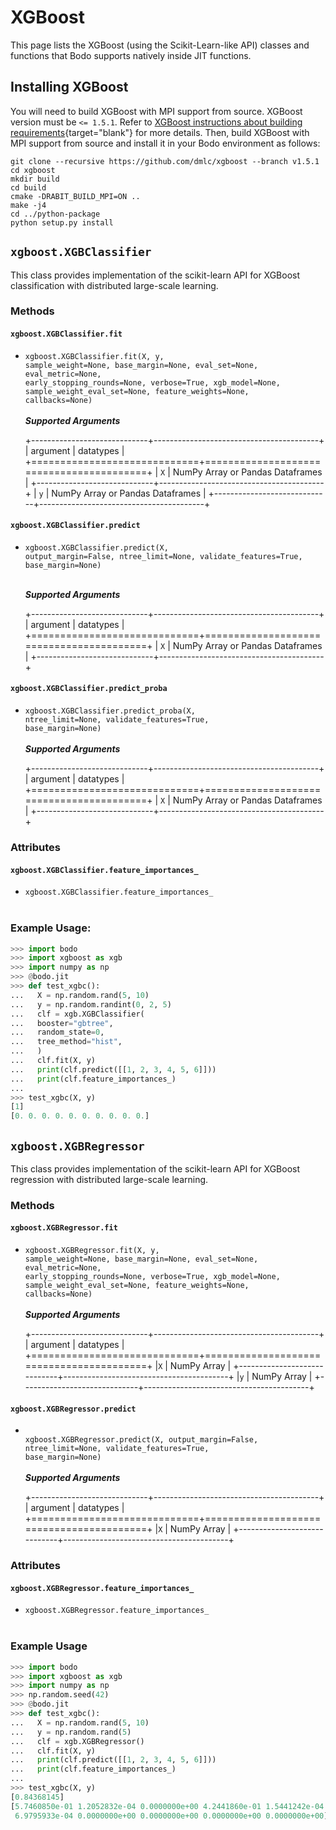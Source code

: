 # XGBoost

This page lists the XGBoost (using the Scikit-Learn-like API) classes and functions that Bodo supports natively inside JIT functions.


## Installing XGBoost

You will need to build XGBoost with MPI support from source.
XGBoost version must be ``<= 1.5.1``. Refer to [XGBoost instructions about building requirements](https://xgboost.readthedocs.io/en/stable/build.html#id4){target="blank"} for more details.
Then, build XGBoost with MPI support from source and install it in your Bodo environment as follows:

```shell
git clone --recursive https://github.com/dmlc/xgboost --branch v1.5.1
cd xgboost
mkdir build
cd build
cmake -DRABIT_BUILD_MPI=ON ..
make -j4
cd ../python-package
python setup.py install
```

## `xgboost.XGBClassifier`

This class provides implementation of the scikit-learn API for XGBoost classification with distributed large-scale learning.

###  Methods

#### `xgboost.XGBClassifier.fit`

- <code><apihead>xgboost.XGBClassifier.<apiname>fit</apiname>(X, y, sample_weight=None, base_margin=None, eval_set=None, eval_metric=None, early_stopping_rounds=None, verbose=True, xgb_model=None, sample_weight_eval_set=None, feature_weights=None, callbacks=None)</apihead></code>
<br><br>
  ***Supported Arguments***

    +-----------------------------+-----------------------------------------+
    | argument                    | datatypes                               |
    +=============================+=========================================+
    | ``X``                       |  NumPy Array or Pandas Dataframes       |
    +-----------------------------+-----------------------------------------+
    | ``y``                       |  NumPy Array or Pandas Dataframes       |
    +-----------------------------+-----------------------------------------+

#### `xgboost.XGBClassifier.predict`

- <code><apihead>xgboost.XGBClassifier.<apiname>predict</apiname>(X, output_margin=False, ntree_limit=None, validate_features=True, base_margin=None)</apihead></code>
<br><br>

    ***Supported Arguments***

    +-----------------------------+-----------------------------------------+
    | argument                    | datatypes                               |
    +=============================+=========================================+
    | ``X``                       |  NumPy Array or Pandas Dataframes       |
    +-----------------------------+-----------------------------------------+


#### `xgboost.XGBClassifier.predict_proba`

- <code><apihead>xgboost.XGBClassifier.<apiname>predict_proba</apiname>(X, ntree_limit=None, validate_features=True, base_margin=None)</apihead></code>
<br><br>
    ***Supported Arguments***

    +-----------------------------+-----------------------------------------+
    | argument                    | datatypes                               |
    +=============================+=========================================+
    | ``X``                       |  NumPy Array or Pandas Dataframes       |
    +-----------------------------+-----------------------------------------+


### Attributes

#### `xgboost.XGBClassifier.feature_importances_`

- <code><apihead>xgboost.XGBClassifier.<apiname>feature_importances_</apiname></apihead></code>
<br><br>
###  Example Usage:
```py
>>> import bodo
>>> import xgboost as xgb
>>> import numpy as np
>>> @bodo.jit
>>> def test_xgbc():
...   X = np.random.rand(5, 10)
...   y = np.random.randint(0, 2, 5)
...   clf = xgb.XGBClassifier(
...   booster="gbtree",
...   random_state=0,
...   tree_method="hist",
...   )
...   clf.fit(X, y)
...   print(clf.predict([[1, 2, 3, 4, 5, 6]]))
...   print(clf.feature_importances_)
...
>>> test_xgbc(X, y)
[1]
[0. 0. 0. 0. 0. 0. 0. 0. 0. 0.]
```

## `xgboost.XGBRegressor`

This class provides implementation of the scikit-learn API for XGBoost regression with distributed large-scale learning.

###  Methods

#### `xgboost.XGBRegressor.fit`

- <code><apihead>xgboost.XGBRegressor.<apiname>fit</apiname>(X, y, sample_weight=None, base_margin=None, eval_set=None, eval_metric=None, early_stopping_rounds=None, verbose=True, xgb_model=None, sample_weight_eval_set=None, feature_weights=None, callbacks=None)</apihead></code>
<br><br>
  ***Supported Arguments***

    +-----------------------------+-----------------------------------------+
    | argument                    | datatypes                               |
    +=============================+=========================================+
    |``X``                        | NumPy Array                             |
    +-----------------------------+-----------------------------------------+
    |``y``                        | NumPy Array                             |
    +-----------------------------+-----------------------------------------+

#### `xgboost.XGBRegressor.predict`


- <code><apihead> xgboost.XGBRegressor.<apiname>predict</apiname>(X, output_margin=False, ntree_limit=None, validate_features=True, base_margin=None)</apihead></code>
<br><br>
  ***Supported Arguments***

    +-----------------------------+-----------------------------------------+
    | argument                    | datatypes                               |
    +=============================+=========================================+
    |``X``                        | NumPy Array                             |
    +-----------------------------+-----------------------------------------+

###  Attributes

#### `xgboost.XGBRegressor.feature_importances_`


- <code><apihead>xgboost.XGBRegressor.<apiname>feature_importances_</apiname></apihead></code>
<br><br>
###  Example Usage

```py
>>> import bodo
>>> import xgboost as xgb
>>> import numpy as np
>>> np.random.seed(42)
>>> @bodo.jit
>>> def test_xgbc():
...   X = np.random.rand(5, 10)
...   y = np.random.rand(5)
...   clf = xgb.XGBRegressor()
...   clf.fit(X, y)
...   print(clf.predict([[1, 2, 3, 4, 5, 6]]))
...   print(clf.feature_importances_)
...
>>> test_xgbc(X, y)
[0.84368145]
[5.7460850e-01 1.2052832e-04 0.0000000e+00 4.2441860e-01 1.5441242e-04
 6.9795933e-04 0.0000000e+00 0.0000000e+00 0.0000000e+00 0.0000000e+00]
```